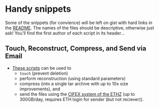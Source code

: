 # Handy snippets
Some of the snippets (for convience) will be left on gist with hard links in the [README](README.md).
The names of the files should be descriptive, otherwise just ask!
You'll find the first author of each script in its header...

## Touch, Reconstruct, Compress, and Send via Email
- [These scripts](https://gist.github.com/kmader/451d84937014b75368db) can be used to
  - `touch` (prevent deletion)
  - perform reconstruction (using standard parameters)
  - compress (into a single tar archive with up to 10x size improvements), and
  - send the files using the [CIFEX system of the ETHZ](https://cifex.ethz.ch/) (up to 300GB/day, requires ETH login for sender (but not reciever)).
